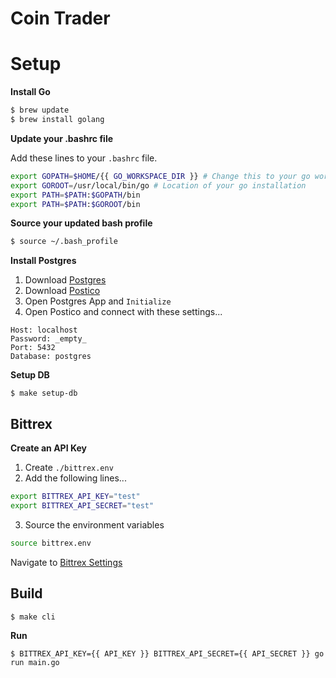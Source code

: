 # Coin Trader

# Setup

**Install Go**

```bash
$ brew update
$ brew install golang
```

**Update your .bashrc file**

Add these lines to your `.bashrc` file.

```bash
export GOPATH=$HOME/{{ GO_WORKSPACE_DIR }} # Change this to your go workspace.
export GOROOT=/usr/local/bin/go # Location of your go installation
export PATH=$PATH:$GOPATH/bin
export PATH=$PATH:$GOROOT/bin
```

**Source your updated bash profile**

```bash
$ source ~/.bash_profile
```

**Install Postgres**

1. Download [Postgres](https://postgresapp.com/)
2. Download [Postico](https://eggerapps.at/postico/)
3. Open Postgres App and `Initialize`
4. Open Postico and connect with these settings...

```
Host: localhost
Password: _empty_
Port: 5432
Database: postgres
```

**Setup DB**

`$ make setup-db`

## Bittrex

**Create an API Key**

1. Create `./bittrex.env`
2. Add the following lines...
```bash
export BITTREX_API_KEY="test"
export BITTREX_API_SECRET="test"
```
3. Source the environment variables
```bash
source bittrex.env
```


Navigate to [Bittrex Settings](https://bittrex.com/Manage#sectionApi)

## Build

`$ make cli`


**Run**

`$ BITTREX_API_KEY={{ API_KEY }} BITTREX_API_SECRET={{ API_SECRET }} go run main.go`

